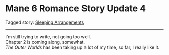 # Mane 6 Romance Story Update 4

Tagged story: [Sleeping Arrangements](https://www.fimfiction.net/story/453503/sleeping-arrangements)

***

I'm still trying to write, not going too well.  
Chapter 2 is coming along, somewhat.  
_The Outer Worlds_ has been taking up a lot of my time, so far, I really like it.
